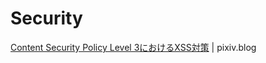 # Security
[Content Security Policy Level 3におけるXSS対策](https://inside.pixiv.blog/kobo/5137) | pixiv.blog
